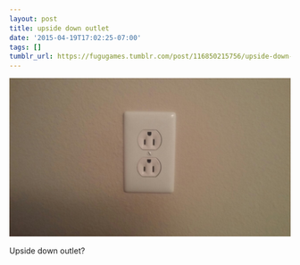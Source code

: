 ```yaml
---
layout: post
title: upside down outlet
date: '2015-04-19T17:02:25-07:00'
tags: []
tumblr_url: https://fugugames.tumblr.com/post/116850215756/upside-down-outlet
---
```

 ![](/tumblr_files/tumblr_nn2ns1IeUy1tgne1po1_1280.jpg)  

Upside down outlet?

